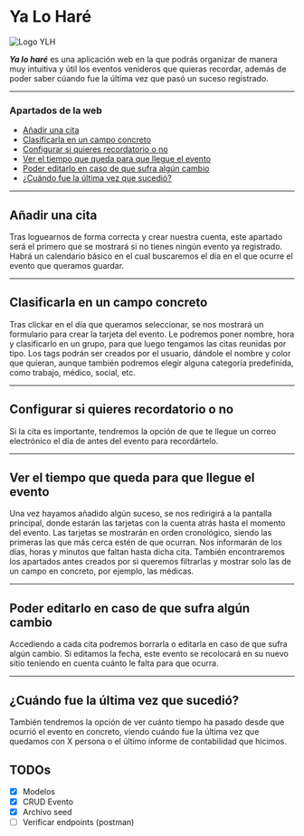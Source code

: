 # Ya Lo Haré

![Logo YLH](https://user-images.githubusercontent.com/92319190/154747519-a407cccd-7a26-42ae-98ad-7d4af44c1a24.png)


**_Ya lo haré_** es una aplicación web en la que podrás organizar de manera muy intuitiva y útil los eventos venideros que quieras recordar, además de poder saber cúando fue la última vez que pasó un suceso registrado.

---

### Apartados de la web ###


+ [Añadir una cita](#añadir-una-cita)
+ [Clasificarla en un campo concreto](#clasificarla-en-un-campo-concreto)
+ [Configurar si quieres recordatorio o no](#configurar-si-quieres-recordatorio-o-no)
+ [Ver el tiempo que queda para que llegue el evento](#ver-el-tiempo-que-queda-para-que-llegue-el-evento)
+ [Poder editarlo en caso de que sufra algún cambio](#poder-editarlo-en-caso-de-que-sufra-algún-cambio)
+ [¿Cuándo fue la última vez que sucedió?](#cuándo-fue-la-última-vez-que-sucedió)

---

## Añadir una cita ##

Tras loguearnos de forma correcta y crear nuestra cuenta, este apartado será el primero que se mostrará si no tienes ningún evento ya registrado. Habrá un calendario básico en el cual buscaremos el día en el que ocurre el evento que queramos guardar.

---

## Clasificarla en un campo concreto ##

Tras clickar en el día que queramos seleccionar, se nos mostrará un formulario para crear la tarjeta del evento. Le podremos poner nombre, hora y clasificarlo en un grupo, para que luego tengamos las citas reunidas por tipo. Los tags podrán ser creados por el usuario, dándole el nombre y color que quieran, aunque también podremos elegir alguna categoría predefinida, como trabajo, médico, social, etc.

---

## Configurar si quieres recordatorio o no ##

Si la cita es importante, tendremos la opción de que te llegue un correo electrónico el día de antes del evento para recordártelo.

---

## Ver el tiempo que queda para que llegue el evento ##

Una vez hayamos añadido algún suceso, se nos redirigirá a la pantalla principal, donde estarán las tarjetas con la cuenta atrás hasta el momento del evento. Las tarjetas se mostrarán en orden cronológico, siendo las primeras las que más cerca estén de que ocurran. Nos informarán de los días, horas y minutos que faltan hasta dicha cita. También encontraremos los apartados antes creados por si queremos filtrarlas y mostrar solo las de un campo en concreto, por ejemplo, las médicas. 

---

## Poder editarlo en caso de que sufra algún cambio ##

Accediendo a cada cita podremos borrarla o editarla en caso de que sufra algún cambio. Si editamos la fecha, este evento se recolocará en su nuevo sitio teniendo en cuenta cuánto le falta para que ocurra.

---

## ¿Cuándo fue la última vez que sucedió? ##

También tendremos la opción de ver cuánto tiempo ha pasado desde que ocurrió el evento en concreto, viendo cuándo fue la última vez que quedamos con X persona o el último informe de contabilidad que hicimos.


## TODOs

- [x] Modelos
- [x] CRUD Evento
- [x] Archivo seed
- [ ] Verificar endpoints (postman)
